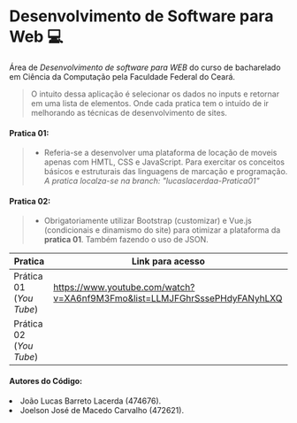 # Desenvolvimento de Software para Web :computer:

Área de _Desenvolvimento de software para WEB_ do curso de bacharelado em Ciência da Computação pela Faculdade Federal do Ceará.
<br>

> O intuito dessa aplicação é selecionar os dados no inputs e retornar em uma lista de elementos. Onde cada pratica tem o intuído de ir melhorando as técnicas de desenvolvimento de sites.

####  Pratica 01:
> - Referia-se a desenvolver uma plataforma de locação de moveis apenas com HMTL, CSS e JavaScript. Para exercitar os conceitos básicos e estruturais das linguagens de marcação e programação.
> *A pratica localza-se na branch: "lucaslacerdaa-Pratica01"*

 #### Pratica 02:
 > -   Obrigatoriamente utilizar Bootstrap (customizar) e Vue.js (condicionais e dinamismo do site) para otimizar a plataforma da __pratica 01__. Também fazendo o uso de JSON.

Pratica   | Link para acesso
--------- | ------
Prática 01 (*You Tube*) | https://www.youtube.com/watch?v=XA6nf9M3Fmo&list=LLMJFGhrSssePHdyFANyhLXQ
Prática 02 (*You Tube*) | 

#### Autores do Código:

<li>João Lucas Barreto Lacerda (474676).</li>
<li>Joelson José de Macedo Carvalho (472621).</li>

